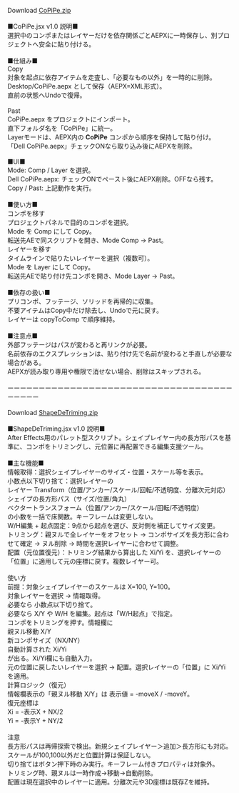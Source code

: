 Download [CoPiPe.zip](https://github.com/user-attachments/files/23167371/CoPiPe.zip)</br>
</br>
■CoPiPe.jsx v1.0 説明■</br>
選択中のコンポまたはレイヤーだけを依存関係ごとAEPXに一時保存し、別プロジェクトへ安全に貼り付ける。</br>
</br>
■仕組み■</br>
Copy</br>
対象を起点に依存アイテムを走査し、「必要なもの以外」を一時的に削除。</br>
Desktop/CoPiPe.aepx として保存（AEPX=XML形式）。</br>
直前の状態へUndoで復帰。</br>
</br>
Past</br>
CoPiPe.aepx をプロジェクトにインポート。</br>
直下フォルダ名を「CoPiPe」に統一。</br>
Layerモードは、AEPX内の __CoPiPe__ コンポから順序を保持して貼り付け。</br>
「Dell CoPiPe.aepx」チェックONなら取り込み後にAEPXを削除。</br>
</br>
■UI■</br>
Mode: Comp / Layer を選択。</br>
Dell CoPiPe.aepx: チェックONでペースト後にAEPX削除。OFFなら残す。</br>
Copy / Past: 上記動作を実行。</br>
</br>
■使い方■</br>
コンポを移す</br>
プロジェクトパネルで目的のコンポを選択。</br>
Mode を Comp にして Copy。</br>
転送先AEで同スクリプトを開き、Mode Comp → Past。</br>
レイヤーを移す</br>
タイムラインで貼りたいレイヤーを選択（複数可）。</br>
Mode を Layer にして Copy。</br>
転送先AEで貼り付け先コンポを開き、Mode Layer → Past。</br>
</br>
■依存の扱い■</br>
プリコンポ、フッテージ、ソリッドを再帰的に収集。</br>
不要アイテムはCopy中だけ除去し、Undoで元に戻す。</br>
レイヤーは copyToComp で順序維持。</br>
</br>
■注意点■</br>
外部フッテージはパスが変わると再リンクが必要。</br>
名前依存のエクスプレッションは、貼り付け先で名前が変わると手直しが必要な場合がある。</br>
AEPXが読み取り専用や権限で消せない場合、削除はスキップされる。</br>
</br>
ーーーーーーーーーーーーーーーーーーーーーーーーーーーーーーーーーーーーーーーーー</br>
</br>
Download [ShapeDeTriming.zip](https://github.com/user-attachments/files/23167375/ShapeDeTriming.zip)</br>
</br>
■ShapeDeTriming.jsx v1.0 説明■</br>
After Effects用のパレット型スクリプト。シェイプレイヤー内の長方形パスを基準に、コンポをトリミングし、元位置に再配置できる編集支援ツール。</br>
</br>
■主な機能■</br>
情報取得：選択シェイプレイヤーのサイズ・位置・スケール等を表示。</br>
小数点以下切り捨て：選択レイヤーの</br>
レイヤー Transform（位置/アンカー/スケール/回転/不透明度、分離次元対応）</br>
シェイプの長方形パス（サイズ/位置/角丸）</br>
ベクタートランスフォーム（位置/アンカー/スケール/回転/不透明度）</br>
の小数を一括で床関数。キーフレームは変更しない。</br>
W/H編集 + 起点固定：9点から起点を選び、反対側を補正してサイズ変更。</br>
トリミング：親ヌルで全レイヤーをオフセット → コンポサイズを長方形に合わせて確定 → ヌル削除 → 時間を選択レイヤーに合わせて調整。</br>
配置（元位置復元）：トリミング結果から算出した Xi/Yi を、選択レイヤーの「位置」に適用して元の座標に戻す。複数レイヤー可。</br>
</br>
使い方</br>
前提：対象シェイプレイヤーのスケールは X=100, Y=100。</br>
対象レイヤーを選択 → 情報取得。</br>
必要なら 小数点以下切り捨て。</br>
必要なら X/Y や W/H を編集。起点は「W/H起点」で指定。</br>
コンポをトリミングを押す。情報欄に</br>
親ヌル移動 X/Y</br>
新コンポサイズ（NX/NY）</br>
自動計算された Xi/Yi</br>
が出る。Xi/Yi欄にも自動入力。</br>
元の位置に戻したいレイヤーを選択 → 配置。選択レイヤーの「位置」に Xi/Yi を適用。</br>
計算ロジック（復元）</br>
情報欄表示の「親ヌル移動 X/Y」は 表示値 = -moveX / -moveY。</br>
復元座標は</br>
Xi = -表示X + NX/2</br>
Yi = -表示Y + NY/2</br>
</br>
注意</br>
長方形パスは再帰探索で検出。新規シェイプレイヤー＞追加＞長方形にも対応。</br>
スケールが100,100以外だと位置計算は保証しない。</br>
切り捨てはボタン押下時のみ実行。キーフレーム付きプロパティは対象外。</br>
トリミング時、親ヌルは一時作成→移動→自動削除。</br>
配置は現在選択中のレイヤーに適用。分離次元や3D座標は既存Zを維持。</br>
</br>
